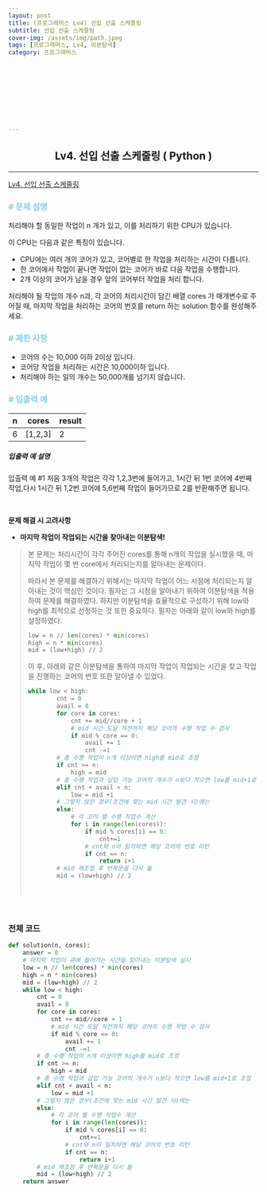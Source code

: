 ```yaml
---
layout: post
title: (프로그래머스 Lv4) 선입 선출 스케줄링
subtitle: 선입 선출 스케줄링
cover-img: /assets/img/path.jpeg
tags: [프로그래머스, Lv4, 이분탐색]
category: 프로그래머스










---
```


<center>
  <h2>
    Lv4. 선입 선출 스케줄링 ( Python )
  </h2>
</center>

------

[Lv4. 선입 선출 스케줄링](https://programmers.co.kr/learn/courses/30/lessons/12920)

### <span style="color:skyblue"># 문제 설명</span>

처리해야 할 동일한 작업이 n 개가 있고, 이를 처리하기 위한 CPU가 있습니다.

이 CPU는 다음과 같은 특징이 있습니다.

- CPU에는 여러 개의 코어가 있고, 코어별로 한 작업을 처리하는 시간이 다릅니다.
- 한 코어에서 작업이 끝나면 작업이 없는 코어가 바로 다음 작업을 수행합니다.
- 2개 이상의 코어가 남을 경우 앞의 코어부터 작업을 처리 합니다.

처리해야 될 작업의 개수 n과, 각 코어의 처리시간이 담긴 배열 cores 가 매개변수로 주어질 때, 마지막 작업을 처리하는 코어의 번호를 return 하는 solution 함수를 완성해주세요.

### <span style="color:skyblue"># 제한 사항</span>

- 코어의 수는 10,000 이하 2이상 입니다.
- 코어당 작업을 처리하는 시간은 10,000이하 입니다.
- 처리해야 하는 일의 개수는 50,000개를 넘기지 않습니다.

### <span style="color:skyblue"># 입출력 예</span>

| n    | cores   | result |
| ---- | ------- | ------ |
| 6    | [1,2,3] | 2      |

##### 입출력 예 설명

입출력 예 #1
처음 3개의 작업은 각각 1,2,3번에 들어가고, 1시간 뒤 1번 코어에 4번째 작업,다시 1시간 뒤 1,2번 코어에 5,6번째 작업이 들어가므로 2를 반환해주면 됩니다.

<br>

 **문제 해결 시 고려사항**

- **마지막 작업이 작업되는 시간을 찾아내는 이분탐색!**

>  본 문제는 처리시간이 각각 주어진 cores를 통해 n개의 작업을 실시했을 때, 마지막 작업이 몇 번 core에서 처리되는지를 알아내는 문제이다.
>
>  따라서 본 문제를 해결하기 위해서는 마지막 작업이 어느 시점에 처리되는지 알아내는 것이 핵심인 것이다. 필자는 그 시점을 알아내기 위하여 이분탐색을 적용하여 문제를 해결하였다. 하지만 이분탐색을 효율적으로 구성하기 위해 low와 high를 최적으로 선정하는 것 또한 중요하다. 필자는 아래와 같이 low와 high를 설정하였다.
>
>  ```python
>  low = n // len(cores) * min(cores)
>  high = n * min(cores)
>  mid = (low+high) // 2
>  ```
>
>  이 후, 아래와 같은 이분탐색을 통하여 마지막 작업이 작업되는 시간을 찾고 작업을 진행하는 코어의 번호 또한 알아낼 수 있었다.
>
>  ```python
>  while low < high:
>          cnt = 0
>          avail = 0
>          for core in cores:
>              cnt += mid//core + 1
>              # mid 시간 도달 직전까지 해당 코어의 수행 작업 수 검사
>              if mid % core == 0:
>                  avail += 1
>                  cnt -=1
>          # 총 수행 작업이 n개 이상이면 high를 mid로 조정
>          if cnt >= n:
>              high = mid
>          # 총 수행 작업과 삽입 가능 코어의 개수가 n보다 작으면 low를 mid+1로 조정
>          elif cnt + avail < n:
>              low = mid +1
>          # 그렇지 않은 경우(조건에 맞는 mid 시간 발견 시)에는
>          else:
>              # 각 코어 별 수행 작업수 계산
>              for i in range(len(cores)):
>                  if mid % cores[i] == 0:
>                      cnt+=1
>                  # cnt와 n이 일치하면 해당 코어의 번호 리턴
>                  if cnt == n:
>                      return i+1
>          # mid 재조정 후 반복문을 다시 돎
>          mid = (low+high) // 2
>  ```
>
>  <br>

<br>

### 전체 코드

```python
def solution(n, cores):
    answer = 0
    # 마지막 작업이 큐에 들어가는 시간을 찾아내는 이분탐색 실시
    low = n // len(cores) * min(cores)
    high = n * min(cores)
    mid = (low+high) // 2
    while low < high:
        cnt = 0
        avail = 0
        for core in cores:
            cnt += mid//core + 1
            # mid 시간 도달 직전까지 해당 코어의 수행 작업 수 검사
            if mid % core == 0:
                avail += 1
                cnt -=1
        # 총 수행 작업이 n개 이상이면 high를 mid로 조정
        if cnt >= n:
            high = mid
        # 총 수행 작업과 삽입 가능 코어의 개수가 n보다 작으면 low를 mid+1로 조정
        elif cnt + avail < n:
            low = mid +1
        # 그렇지 않은 경우(조건에 맞는 mid 시간 발견 시)에는
        else:
            # 각 코어 별 수행 작업수 계산
            for i in range(len(cores)):
                if mid % cores[i] == 0:
                    cnt+=1
                # cnt와 n이 일치하면 해당 코어의 번호 리턴
                if cnt == n:
                    return i+1
        # mid 재조정 후 반복문을 다시 돎
        mid = (low+high) // 2
    return answer
```

